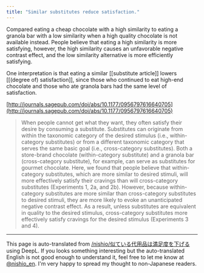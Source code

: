```yaml
---
title: "Similar substitutes reduce satisfaction."
---
```


Compared eating a cheap chocolate with a high similarity to eating a granola bar with a low similarity when a high quality chocolate is not available instead. People believe that eating a high similarity is more satisfying, however, the high similarity causes an unfavorable negative contrast effect, and the low similarity alternative is more efficiently satisfying.

One interpretation is that eating a similar [[substitute article]] lowers [[(degree of) satisfaction]], since those who continued to eat high-end chocolate and those who ate granola bars had the same level of satisfaction.

[http://journals.sagepub.com/doi/abs/10.1177/0956797616640705](http://journals.sagepub.com/doi/abs/10.1177/0956797616640705)
> When people cannot get what they want, they often satisfy their desire by consuming a substitute. Substitutes can originate from within the taxonomic category of the desired stimulus (i.e., within-category substitutes) or from a different taxonomic category that serves the same basic goal (i.e., cross-category substitutes). Both a store-brand chocolate (within-category substitute) and a granola bar (cross-category substitute), for example, can serve as substitutes for gourmet chocolate. Here, we found that people believe that within-category substitutes, which are more similar to desired stimuli, will more effectively satisfy their cravings than will cross-category substitutes (Experiments 1, 2a, and 2b). However, because within-category substitutes are more similar than cross-category substitutes to desired stimuli, they are more likely to evoke an unanticipated negative contrast effect. As a result, unless substitutes are equivalent in quality to the desired stimulus, cross-category substitutes more effectively satisfy cravings for the desired stimulus (Experiments 3 and 4).
---
This page is auto-translated from [/nishio/似ている代用品は満足度を下げる](https://scrapbox.io/nishio/似ている代用品は満足度を下げる) using DeepL. If you looks something interesting but the auto-translated English is not good enough to understand it, feel free to let me know at [@nishio_en](https://twitter.com/nishio_en). I'm very happy to spread my thought to non-Japanese readers.